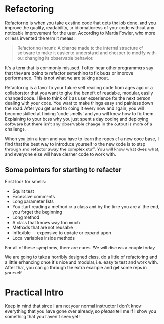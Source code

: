 # Refactoring

Refactoring is when you take existing code that gets the job done, and you improve the quality, readability, or idiomaticness of your code without any noticable improvement for the user. According to Martin Fowler, who more or less invented the term it means:

<blockquote>Refactoring (noun): A change made to the internal structure of software to make it easier to understand and cheaper to modify with-out changing its observable behavior.</blockquote>

It's a term that is commonly misused. I often hear other programmers say that they are going to refactor something to fix bugs or improve performance. This is not what we are talking about. 

Refactoring is a favor to your future self reading code from ages ago or a collaborator that you want to give the benefit of readable, modular, easily changed code. I like to think of it as user experience for the next person dealing with your code. You want to make things easy and painless down the road. After you get used to doing it every now and again, you will become skilled at finding 'code smells' and you will know how to fix them. Explaining to your boss why you just spent a day coding and deploying software but there isn't any observable change in the output is more of a challenge.

When you join a team and you have to learn the ropes of a new code base, I find that the best way to introduce yourself to the new code is to step through and refactor away the complex stuff. You will know what does what, and everyone else will have cleaner code to work with. 

## Some pointers for starting to refactor

First look for smells: 

- Squint test
- Excessive comments
- Long parameter lists
- You start reading a method or a class and by the time you are at the end, you forget the beginning
- Long method
- A class that knows way too much
- Methods that are not reusable
- Inflexible -- expensive to update or expand upon
- Local variables inside methods

For all of these symptoms, there are cures. We will discuss a couple today.

We are going to take a horribly designed class, do a little of refactoring and a little enhancing once it's nice and modular, i.e. easy to test and work with. After that, you can go through the extra example and get some reps in yourself. 

# Practical Intro


Keep in mind that since I am not your normal instructor I don't know everything that you have gone over already, so _please_ tell me if I show you something that you haven't seen yet! 
